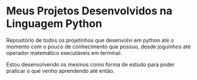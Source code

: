 # Meus Projetos Desenvolvidos na Linguagem Python
 
 Repositório de todos os projetinhos que desenvolvi em python até o momento com o pouco de conhecimento que possuo, desde joguinhos até operador matemático executáveis em terminal.

 Estou desenvolvendo os mesmos como forma de estudo para poder praticar o que venho aprendendo até então.
